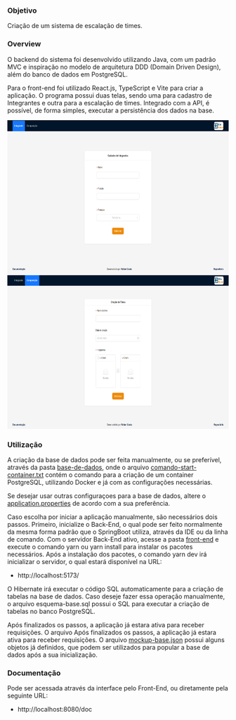 ### Objetivo

Criação de um sistema de escalação de times.

### Overview
O backend do sistema foi desenvolvido utilizando Java, com um padrão MVC e inspiração no modelo de arquitetura
DDD (Domain Driven Design), além do banco de dados em PostgreSQL.

Para o front-end foi utilizado React.js, TypeScript e Vite para criar a aplicação. O programa possui duas telas,
sendo uma para cadastro de Integrantes e outra para a escalação de times. Integrado com a API, é possível,
de forma simples, executar a persistência dos dados na base.

<div align="center">
 <img src="/readme-extras/tela-integrante.png" height="350" />
 <br/>
 <img src="/readme-extras/tela-composicao.png" height="350" />
</div>

### Utilização
A criação da base de dados pode ser feita manualmente, ou se preferível, através da pasta [base-de-dados](https://github.com/rafaeltxc/duxus-challenge/tree/main/base-de-dados),
onde o arquivo [comando-start-container.txt](https://github.com/rafaeltxc/duxus-challenge/blob/main/comando-start-container.txt)
contém o comando para a criação de um container PostgreSQL,
utilizando Docker e já com as configurações necessárias.

Se desejar usar outras configuraçoes para a base de dados, altere o [application.properties](https://github.com/rafaeltxc/duxus-challenge/blob/main/src/main/resources/application.properties)
de acordo com a sua preferência.

Caso escolha por iniciar a aplicação manualmente, são necessários dois passos. Primeiro, inicialize o Back-End, o qual pode ser feito
normalmente da mesma forma padrão que o SpringBoot utiliza, através da IDE ou da linha de comando.
Com o servidor Back-End ativo, acesse a pasta [front-end](https://github.com/rafaeltxc/duxus-challenge/tree/main/front-end)
e execute o comando yarn ou yarn install para instalar os pacotes necessários.
Após a instalação dos pacotes, o comando yarn dev irá inicializar o servidor, o qual estará disponível na URL:

 - http://localhost:5173/

O Hibernate irá executar o código SQL automaticamente para a criação de tabelas na base de dados.
Caso deseje fazer essa operação manualmente, o arquivo esquema-base.sql possui o SQL para executar a criação de
tabelas no banco PostgreSQL.

Após finalizados os passos, a aplicação já estara ativa para receber requisições. O arquivo Após finalizados os passos,
a aplicação já estara ativa para receber requisições.
O arquivo [mockup-base.json](https://github.com/rafaeltxc/duxus-challenge/blob/main/base-de-dados/mockup-base.json)
possui alguns objetos já definidos, que podem ser utilizados para popular a base de dados após a sua inicialização.

### Documentação
Pode ser acessada através da interface pelo Front-End, ou diretamente pela seguinte URL:
 - http://localhost:8080/doc
